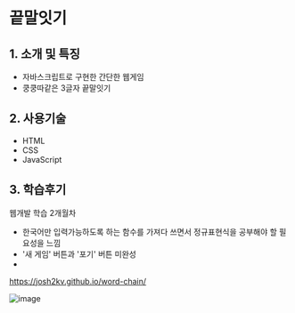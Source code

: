 # 끝말잇기

## 1. 소개 및 특징
- 자바스크립트로 구현한 간단한 웹게임
- 쿵쿵따같은 3글자 끝말잇기

## 2. 사용기술
- HTML
- CSS
- JavaScript

## 3. 학습후기
웹개발 학습 2개월차
- 한국어만 입력가능하도록 하는 함수를 가져다 쓰면서 정규표현식을 공부해야 할 필요성을 느낌
- '새 게임' 버튼과 '포기' 버튼 미완성
- 


https://josh2kv.github.io/word-chain/

![image](https://user-images.githubusercontent.com/79514508/113300380-79857700-92c3-11eb-98a9-c486a7df8d14.png)

